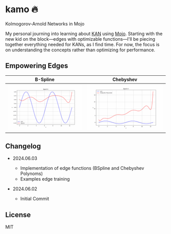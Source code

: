 # kamo 🔥

Kolmogorov-Arnold Networks in Mojo

My personal journing into learning about [KAN](https://github.com/KindXiaoming/pykans) using [Mojo](https://docs.modular.com/mojo/manual/).
Starting with the new kid on the block—edges with optimizable functions—I'll be piecing
together everything needed for KANs, as I find time. 
For now, the focus is on understanding the concepts rather than optimizing for performance.

## Empowering Edges

| **B-Spline** | **Chebyshev** |
|--------------|--------------|
| <img src="imgs/bspline.gif" width="300"/> | <img src="imgs/chebyshev.gif" width="300"/> |

## Changelog

- 2024.06.03
  - Implementation of edge functions (BSpline and Chebyshev Polynoms)
  - Examples edge training
  
- 2024.06.02
  - Initial Commit

## License

MIT